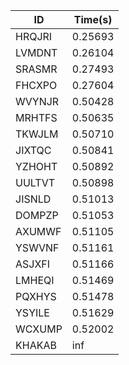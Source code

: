 |ID|Time(s)|
|-|-|
|HRQJRI|0.25693|
|LVMDNT|0.26104|
|SRASMR|0.27493|
|FHCXPO|0.27604|
|WVYNJR|0.50428|
|MRHTFS|0.50635|
|TKWJLM|0.50710|
|JIXTQC|0.50841|
|YZHOHT|0.50892|
|UULTVT|0.50898|
|JISNLD|0.51013|
|DOMPZP|0.51053|
|AXUMWF|0.51105|
|YSWVNF|0.51161|
|ASJXFI|0.51166|
|LMHEQI|0.51469|
|PQXHYS|0.51478|
|YSYILE|0.51629|
|WCXUMP|0.52002|
|KHAKAB|inf|
